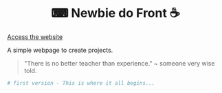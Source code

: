 
<h1 align="center">
 &#9000; Newbie do Front &#9749;
</h1>

[Access the website](https://newbiedofront.github.io/portfolio/)

A simple webpage to create projects.

> "There is no better teacher than experience." ~ someone very wise told.

```sh
# first version - This is where it all begins...


```
